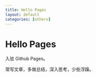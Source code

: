 ```yaml
---
title: Hello Pages
layout: default
categories: [others]
---
```


# Hello Pages

入驻 Github Pages。

常写文章，多做总结，深入思考，少些浮躁。
